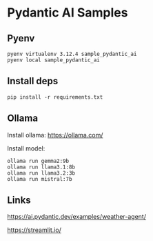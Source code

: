 # Pydantic AI Samples

## Pyenv

```
pyenv virtualenv 3.12.4 sample_pydantic_ai
pyenv local sample_pydantic_ai
```

## Install deps

```
pip install -r requirements.txt
```

## Ollama

Install ollama:
https://ollama.com/

Install model: 
```
ollama run gemma2:9b
ollama run llama3.1:8b
ollama run llama3.2:3b
ollama run mistral:7b
```

## Links

https://ai.pydantic.dev/examples/weather-agent/

https://streamlit.io/
